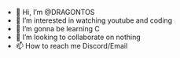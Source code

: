 - 👋 Hi, I’m @DRAGONTOS
- 👀 I’m interested in watching youtube and coding
- 🌱 I’m gonna be learning C 
- 💞️ I’m looking to collaborate on nothing
- 📫 How to reach me Discord/Email

<!---
DRAGONTOS/DRAGONTOS is a ✨ special ✨ repository because its `README.md` (this file) appears on your GitHub profile.
You can click the Preview link to take a look at your changes.
--->
